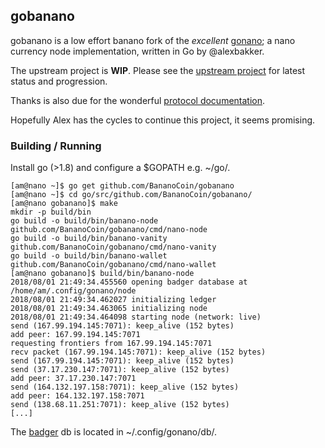 ## gobanano
gobanano is a low effort banano fork of the *excellent* [gonano](https://github.com/alexbakker/gonano); a nano currency node implementation, written in Go by @alexbakker.


The upstream project is **WIP**. Please see the [upstream project](https://github.com/alexbakker/gonano) for latest status and progression.

Thanks is also due for the wonderful [protocol documentation](https://github.com/alexbakker/gonano/blob/master/doc/protocol.md).

Hopefully Alex has the cycles to continue this project, it seems promising. 


### Building / Running 

Install go (>1.8) and configure a $GOPATH e.g. ~/go/.

```
[am@nano ~]$ go get github.com/BananoCoin/gobanano
[am@nano ~]$ cd go/src/github.com/BananoCoin/gobanano/
[am@nano gobanano]$ make
mkdir -p build/bin
go build -o build/bin/banano-node github.com/BananoCoin/gobanano/cmd/nano-node
go build -o build/bin/banano-vanity github.com/BananoCoin/gobanano/cmd/nano-vanity
go build -o build/bin/banano-wallet github.com/BananoCoin/gobanano/cmd/nano-wallet
[am@nano gobanano]$ build/bin/banano-node
2018/08/01 21:49:34.455560 opening badger database at /home/am/.config/gonano/node
2018/08/01 21:49:34.462027 initializing ledger
2018/08/01 21:49:34.463065 initializing node
2018/08/01 21:49:34.464098 starting node (network: live)
send (167.99.194.145:7071): keep_alive (152 bytes)
add peer: 167.99.194.145:7071
requesting frontiers from 167.99.194.145:7071
recv packet (167.99.194.145:7071): keep_alive (152 bytes)
send (167.99.194.145:7071): keep_alive (152 bytes)
send (37.17.230.147:7071): keep_alive (152 bytes)
add peer: 37.17.230.147:7071
send (164.132.197.158:7071): keep_alive (152 bytes)
add peer: 164.132.197.158:7071
send (138.68.11.251:7071): keep_alive (152 bytes)
[...]
```

The [badger](https://blog.dgraph.io/post/badger/) db is located in ~/.config/gonano/db/.
